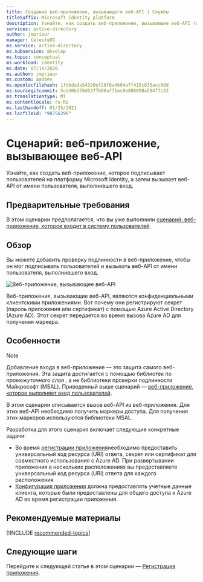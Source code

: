 ```yaml
---
title: Создание веб-приложения, вызывающего веб-API | Службы
titleSuffix: Microsoft identity platform
description: Узнайте, как создать веб-приложение, вызывающее веб-API (обзор)
services: active-directory
author: jmprieur
manager: CelesteDG
ms.service: active-directory
ms.subservice: develop
ms.topic: conceptual
ms.workload: identity
ms.date: 07/14/2020
ms.author: jmprieur
ms.custom: aaddev
ms.openlocfilehash: 1fdbdada54320ef28f6a4b04a7f415c835acc9dd
ms.sourcegitcommit: 5cdd0b378d6377b98af71ec8e886098a504f7c33
ms.translationtype: MT
ms.contentlocale: ru-RU
ms.lasthandoff: 01/25/2021
ms.locfileid: "98756296"
---
```

# <a name="scenario-a-web-app-that-calls-web-apis"></a>Сценарий: веб-приложение, вызывающее веб-API

Узнайте, как создать веб-приложение, которое подписывает пользователей на платформу Microsoft Identity, а затем вызывает веб-API от имени пользователя, выполнившего вход.

## <a name="prerequisites"></a>Предварительные требования

В этом сценарии предполагается, что вы уже выполнили [сценарий: веб-приложение, которое входит в систему пользователей](scenario-web-app-sign-user-overview.md).

## <a name="overview"></a>Обзор

Вы можете добавить проверку подлинности в веб-приложение, чтобы он мог подписывать пользователей и вызывать веб-API от имени пользователя, выполнившего вход.

![Веб-приложение, вызывающее веб-API](./media/scenario-webapp/web-app.svg)

Веб-приложения, вызывающие веб-API, являются конфиденциальными клиентскими приложениями.
Вот почему они регистрируют секрет (пароль приложения или сертификат) с помощью Azure Active Directory (Azure AD). Этот секрет передается во время вызова Azure AD для получения маркера.

## <a name="specifics"></a>Особенности

> [!NOTE]
> Добавление входа в веб-приложение — это защита самого веб-приложения. Эта защита достигается с помощью библиотек по *промежуточного слоя* , а не библиотеки проверки подлинности Майкрософт (MSAL). Приведенный выше сценарий — [веб-приложение, которое выполняет вход пользователей](scenario-web-app-sign-user-overview.md).
>
> В этом сценарии описывается вызов веб-API из веб-приложения. Для этих веб-API необходимо получить маркеры доступа. Для получения этих маркеров используются библиотеки MSAL.

Разработка для этого сценария включает следующие конкретные задачи:

- Во время [регистрации приложения](scenario-web-app-call-api-app-registration.md)необходимо предоставить универсальный код ресурса (URI) ответа, секрет или сертификат для совместного использования с Azure AD. При развертывании приложения в нескольких расположениях вы предоставляете универсальный код ресурса (URI) ответа для каждого расположения.
- [Конфигурация приложения](scenario-web-app-call-api-app-configuration.md) должна предоставлять учетные данные клиента, которые были предоставлены для общего доступа к Azure AD во время регистрации приложения.

## <a name="recommended-reading"></a>Рекомендуемые материалы

[!INCLUDE [recommended-topics](../../../includes/active-directory-develop-scenarios-prerequisites.md)]

## <a name="next-steps"></a>Следующие шаги

Перейдите к следующей статье в этом сценарии — [Регистрация приложения](scenario-web-app-call-api-app-registration.md).